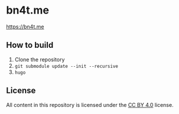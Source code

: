 # bn4t.me


https://bn4t.me


## How to build

1. Clone the repository
2. `git submodule update --init --recursive`
3. `hugo`

## License

All content in this repository is licensed under the [CC BY 4.0](https://creativecommons.org/licenses/by/4.0/) license.

